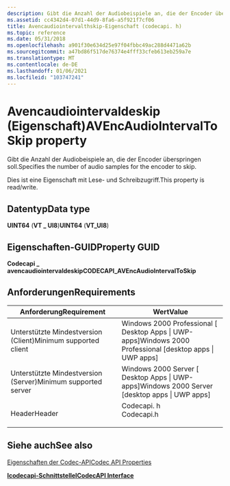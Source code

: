 ```yaml
---
description: Gibt die Anzahl der Audiobeispiele an, die der Encoder überspringen soll.
ms.assetid: cc4342d4-07d1-44d9-8fa6-a5f921f7cf06
title: Avencaudiointervalthskip-Eigenschaft (codecapi. h)
ms.topic: reference
ms.date: 05/31/2018
ms.openlocfilehash: a901f30e634d25e97f04fbbc49ac288d4471a62b
ms.sourcegitcommit: a47bd86f517de76374e4fff33cfeb613eb259a7e
ms.translationtype: MT
ms.contentlocale: de-DE
ms.lasthandoff: 01/06/2021
ms.locfileid: "103747241"
---
```

# <a name="avencaudiointervaltoskip-property"></a><span data-ttu-id="e0c0a-103">Avencaudiointervaldeskip (Eigenschaft)</span><span class="sxs-lookup"><span data-stu-id="e0c0a-103">AVEncAudioIntervalToSkip property</span></span>

<span data-ttu-id="e0c0a-104">Gibt die Anzahl der Audiobeispiele an, die der Encoder überspringen soll.</span><span class="sxs-lookup"><span data-stu-id="e0c0a-104">Specifies the number of audio samples for the encoder to skip.</span></span>

<span data-ttu-id="e0c0a-105">Dies ist eine Eigenschaft mit Lese- und Schreibzugriff.</span><span class="sxs-lookup"><span data-stu-id="e0c0a-105">This property is read/write.</span></span>

## <a name="data-type"></a><span data-ttu-id="e0c0a-106">Datentyp</span><span class="sxs-lookup"><span data-stu-id="e0c0a-106">Data type</span></span>

<span data-ttu-id="e0c0a-107">**UINT64** (**VT \_ UI8**)</span><span class="sxs-lookup"><span data-stu-id="e0c0a-107">**UINT64** (**VT\_UI8**)</span></span>

## <a name="property-guid"></a><span data-ttu-id="e0c0a-108">Eigenschaften-GUID</span><span class="sxs-lookup"><span data-stu-id="e0c0a-108">Property GUID</span></span>

<span data-ttu-id="e0c0a-109">**Codecapi \_ avencaudiointervaldeskip**</span><span class="sxs-lookup"><span data-stu-id="e0c0a-109">**CODECAPI\_AVEncAudioIntervalToSkip**</span></span>

## <a name="requirements"></a><span data-ttu-id="e0c0a-110">Anforderungen</span><span class="sxs-lookup"><span data-stu-id="e0c0a-110">Requirements</span></span>



| <span data-ttu-id="e0c0a-111">Anforderung</span><span class="sxs-lookup"><span data-stu-id="e0c0a-111">Requirement</span></span> | <span data-ttu-id="e0c0a-112">Wert</span><span class="sxs-lookup"><span data-stu-id="e0c0a-112">Value</span></span> |
|-------------------------------------|---------------------------------------------------------------------------------------|
| <span data-ttu-id="e0c0a-113">Unterstützte Mindestversion (Client)</span><span class="sxs-lookup"><span data-stu-id="e0c0a-113">Minimum supported client</span></span><br/> | <span data-ttu-id="e0c0a-114">Windows 2000 Professional \[ Desktop Apps \| UWP-apps\]</span><span class="sxs-lookup"><span data-stu-id="e0c0a-114">Windows 2000 Professional \[desktop apps \| UWP apps\]</span></span><br/>                     |
| <span data-ttu-id="e0c0a-115">Unterstützte Mindestversion (Server)</span><span class="sxs-lookup"><span data-stu-id="e0c0a-115">Minimum supported server</span></span><br/> | <span data-ttu-id="e0c0a-116">Windows 2000 Server \[ Desktop Apps \| UWP-apps\]</span><span class="sxs-lookup"><span data-stu-id="e0c0a-116">Windows 2000 Server \[desktop apps \| UWP apps\]</span></span><br/>                           |
| <span data-ttu-id="e0c0a-117">Header</span><span class="sxs-lookup"><span data-stu-id="e0c0a-117">Header</span></span><br/>                   | <dl> <span data-ttu-id="e0c0a-118"><dt>Codecapi. h</dt></span><span class="sxs-lookup"><span data-stu-id="e0c0a-118"><dt>Codecapi.h</dt></span></span> </dl> |



## <a name="see-also"></a><span data-ttu-id="e0c0a-119">Siehe auch</span><span class="sxs-lookup"><span data-stu-id="e0c0a-119">See also</span></span>

<dl> <dt>

[<span data-ttu-id="e0c0a-120">Eigenschaften der Codec-API</span><span class="sxs-lookup"><span data-stu-id="e0c0a-120">Codec API Properties</span></span>](codec-api-properties.md)
</dt> <dt>

[<span data-ttu-id="e0c0a-121">**Icodecapi-Schnittstelle**</span><span class="sxs-lookup"><span data-stu-id="e0c0a-121">**ICodecAPI Interface**</span></span>](/windows/desktop/api/Strmif/nn-strmif-icodecapi)
</dt> </dl>

 

 




